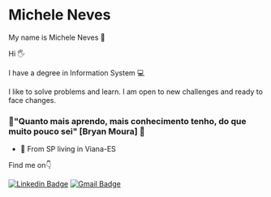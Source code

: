 # Michele Neves 

My name is Michele Neves 👩 

Hi 🖐

I have a degree in Information System 💻


I like to solve problems and learn. I am open to new challenges and ready to face changes.

### [](https://github.com/NevesMichele#-quanto-mais-eu-sei-mais-eu-sou-)  🧠"Quanto mais aprendo, mais conhecimento tenho, do que muito pouco sei" [Bryan Moura] 📕

-   📍     From SP living in Viana-ES

Find me on👇

[
![Linkedin Badge](https://img.shields.io/badge/-Michele%20Neves-4169e1?style=flat-square&logo=Linkedin&logoColor=white&link=https://www.linkedin.com/in/michele-neves-5531631a4/)](https://www.linkedin.com/in/michele-neves-5531631a4/) [![Gmail Badge](https://img.shields.io/badge/-m1chelen3v3s@gmail.com-DA552F?style=flat-square&logo=Gmail&logoColor=white&link=mailto:m1chelen3v3s@gmail.com)](m1chelen3v3s@gmail.com)
